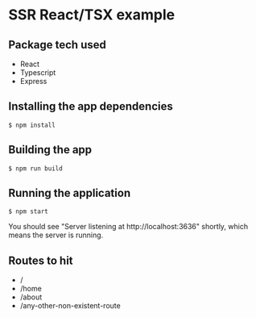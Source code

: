 # SSR React/TSX example

## Package tech used
- React
- Typescript
- Express

## Installing the app dependencies
```
$ npm install
```

## Building the app
```
$ npm run build
```

## Running the application
```
$ npm start
```
You should see "Server listening at http://localhost:3636" shortly, which means the server is running.


## Routes to hit
- /
- /home
- /about
- /any-other-non-existent-route